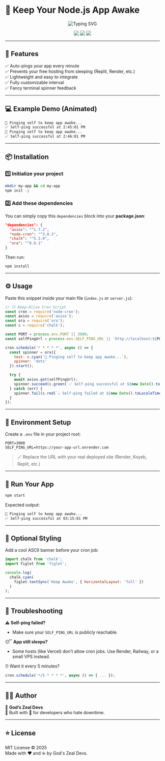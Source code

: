 # 🚀 Keep Your Node.js App Awake

<p align="center">
  <img src="https://readme-typing-svg.herokuapp.com?font=Fira+Code&pause=1000&color=00F700&width=500&lines=Keep+Your+App+Always+Awake!;Auto+Ping+to+Prevent+Sleeping;Simple+Cron+Setup+%2B+Axios+Ping" alt="Typing SVG" />
</p>

<p align="center">
  <img src="https://img.shields.io/github/package-json/v/expressjs/express?color=brightgreen&label=Node.js&logo=node.js&style=for-the-badge">
  <img src="https://img.shields.io/npm/dw/node-cron?color=blueviolet&label=node-cron&logo=npm&style=for-the-badge">
  <img src="https://img.shields.io/github/license/mashape/apistatus.svg?style=for-the-badge&color=yellow">
</p>

---

## 🧩 Features
✅ Auto-pings your app every minute  
✅ Prevents your free hosting from sleeping (Replit, Render, etc.)  
✅ Lightweight and easy to integrate  
✅ Fully customizable interval  
✅ Fancy terminal spinner feedback  

---

## 💻 Example Demo (Animated)

```bash
🔁 Pinging self to keep app awake...
✅ Self-ping successful at 2:45:01 PM
🔁 Pinging self to keep app awake...
✅ Self-ping successful at 2:46:01 PM
```

---

## 📦 Installation

### 1️⃣ Initialize your project
```bash
mkdir my-app && cd my-app
npm init -y
```

### 2️⃣ Add these dependencies
You can simply copy this `dependencies` block into your **package.json**:

```json
"dependencies": {
  "axios": "^1.7.2",
  "node-cron": "^3.0.3",
  "chalk": "^5.3.0",
  "ora": "^8.0.1"
}
```

Then run:
```bash
npm install
```

---

## ⚙️ Usage

Paste this snippet inside your main file (`index.js` or `server.js`):

```js
// 🕒 Keep-Alive Cron Script
const cron = require('node-cron');
const axios = require('axios');
const ora = require('ora');
const c = require('chalk');

const PORT = process.env.PORT || 3000;
const selfPingUrl = process.env.SELF_PING_URL || `http://localhost:${PORT}`;

cron.schedule('* * * * *', async () => {
  const spinner = ora({
    text: c.cyan(`🔁 Pinging self to keep app awake...`),
    spinner: 'dots'
  }).start();

  try {
    await axios.get(selfPingUrl);
    spinner.succeed(c.green(`✅ Self-ping successful at ${new Date().toLocaleTimeString()}`));
  } catch (err) {
    spinner.fail(c.red(`⚠️ Self-ping failed at ${new Date().toLocaleTimeString()}: ${err.message}`));
  }
});
```

---

## 🧠 Environment Setup

Create a `.env` file in your project root:

```
PORT=3000
SELF_PING_URL=https://your-app-url.onrender.com
```

> 🪄 Replace the URL with your real deployed site (Render, Koyeb, Replit, etc.)

---

## 🚀 Run Your App

```bash
npm start
```

Expected output:
```bash
🔁 Pinging self to keep app awake...
✅ Self-ping successful at 03:15:01 PM
```

---

## 🎨 Optional Styling

Add a cool ASCII banner before your cron job:

```js
import chalk from 'chalk';
import figlet from 'figlet';

console.log(
  chalk.cyan(
    figlet.textSync('Keep Awake', { horizontalLayout: 'full' })
  )
);
```

---

## 🧰 Troubleshooting

⚠️ **Self-ping failed?**
- Make sure your `SELF_PING_URL` is publicly reachable.

😴 **App still sleeps?**
- Some hosts (like Vercel) don’t allow cron jobs. Use Render, Railway, or a small VPS instead.

⏰ Want it every 5 minutes?
```js
cron.schedule('*/5 * * * *', async () => { ... });
```

---

## 🧑‍💻 Author

👤 **God’s Zeal Devs**  
💬 Built with 💚 for developers who hate downtime.

---

## ⭐ License

MIT License © 2025  
Made with ❤️ and ☕ by God's Zeal Devs.
